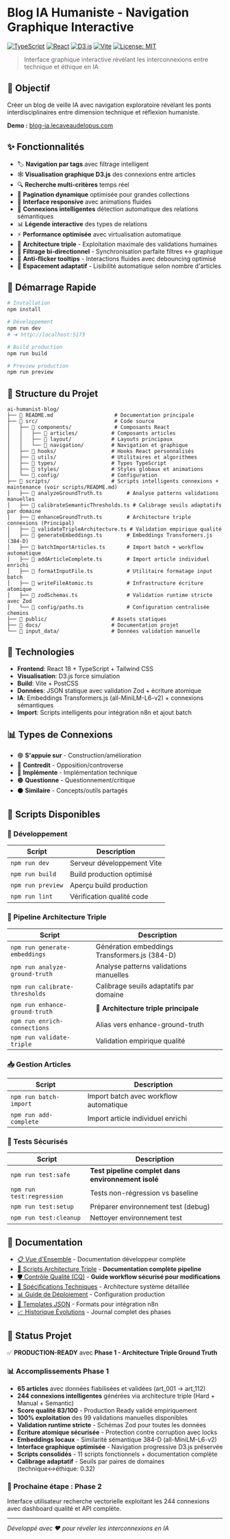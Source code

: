 # Blog IA Humaniste - Navigation Graphique Interactive

[![TypeScript](https://img.shields.io/badge/TypeScript-5.2+-blue.svg)](https://www.typescriptlang.org/)
[![React](https://img.shields.io/badge/React-18.2+-61dafb.svg)](https://reactjs.org/)
[![D3.js](https://img.shields.io/badge/D3.js-7.0+-ff6b35.svg)](https://d3js.org/)
[![Vite](https://img.shields.io/badge/Vite-5.2+-646cff.svg)](https://vitejs.dev/)
[![License: MIT](https://img.shields.io/badge/License-MIT-yellow.svg)](https://opensource.org/licenses/MIT)

> Interface graphique interactive révélant les interconnexions entre technique et éthique en IA

## 🎯 Objectif

Créer un blog de veille IA avec navigation exploratoire révélant les ponts interdisciplinaires entre dimension technique et réflexion humaniste.

**Demo :** [blog-ia.lecaveaudelopus.com](https://blog-ia.lecaveaudelopus.com/)

## ✨ Fonctionnalités

- 🏷️ **Navigation par tags** avec filtrage intelligent
- 🕸️ **Visualisation graphique D3.js** des connexions entre articles  
- 🔍 **Recherche multi-critères** temps réel
- 📄 **Pagination dynamique** optimisée pour grandes collections
- 🎨 **Interface responsive** avec animations fluides
- 🤖 **Connexions intelligentes** détection automatique des relations sémantiques
- 📊 **Légende interactive** des types de relations
- ⚡ **Performance optimisée** avec virtualisation automatique
- 🧠 **Architecture triple** - Exploitation maximale des validations humaines
- 🔄 **Filtrage bi-directionnel** - Synchronisation parfaite filtres ↔ graphique
- 🎯 **Anti-flicker tooltips** - Interactions fluides avec debouncing optimisé
- 📐 **Espacement adaptatif** - Lisibilité automatique selon nombre d'articles

## 🚀 Démarrage Rapide

```bash
# Installation
npm install

# Développement
npm run dev
# ➜ http://localhost:5173

# Build production
npm run build

# Preview production
npm run preview
```

## 📁 Structure du Projet

```
ai-humanist-blog/
├── 📄 README.md                    # Documentation principale
├── 📁 src/                         # Code source
│   ├── 📁 components/              # Composants React
│   │   ├── 📁 articles/           # Composants articles
│   │   ├── 📁 layout/             # Layouts principaux
│   │   └── 📁 navigation/         # Navigation et graphique
│   ├── 📁 hooks/                  # Hooks React personnalisés
│   ├── 📁 utils/                  # Utilitaires et algorithmes
│   ├── 📁 types/                  # Types TypeScript
│   ├── 📁 styles/                 # Styles globaux et animations
│   └── 📁 config/                 # Configuration
├── 📁 scripts/                    # Scripts intelligents connexions + maintenance (voir scripts/README.md)
│   ├── 📄 analyzeGroundTruth.ts        # Analyse patterns validations manuelles
│   ├── 📄 calibrateSemanticThresholds.ts # Calibrage seuils adaptatifs par domaine
│   ├── 📄 enhanceGroundTruth.ts        # Architecture triple connexions (Principal)
│   ├── 📄 validateTripleArchitecture.ts # Validation empirique qualité
│   ├── 📄 generateEmbeddings.ts        # Embeddings Transformers.js (384-D)
│   ├── 📄 batchImportArticles.ts       # Import batch + workflow automatique
│   ├── 📄 addArticleComplete.ts        # Import article individuel enrichi
│   ├── 📄 formatInputFile.ts           # Utilitaire formatage input batch
│   ├── 📄 writeFileAtomic.ts           # Infrastructure écriture atomique
│   ├── 📄 zodSchemas.ts                # Validation runtime stricte avec Zod
│   └── 📄 config/paths.ts              # Configuration centralisée chemins
├── 📁 public/                     # Assets statiques
├── 📁 docs/                       # Documentation projet
└── 📁 input_data/                 # Données validation manuelle
```

## 🎨 Technologies

- **Frontend**: React 18 + TypeScript + Tailwind CSS
- **Visualisation**: D3.js force simulation
- **Build**: Vite + PostCSS  
- **Données**: JSON statique avec validation Zod + écriture atomique
- **IA**: Embeddings Transformers.js (all-MiniLM-L6-v2) + connexions sémantiques
- **Import**: Scripts intelligents pour intégration n8n et ajout batch

## 📊 Types de Connexions

- 🟢 **S'appuie sur** - Construction/amélioration
- 🔴 **Contredit** - Opposition/controverse  
- 🔵 **Implémente** - Implémentation technique
- 🟠 **Questionne** - Questionnement/critique
- ⚫ **Similaire** - Concepts/outils partagés

## 🔧 Scripts Disponibles

### 🚀 Développement
| Script | Description |
|--------|-------------|
| `npm run dev` | Serveur développement Vite |
| `npm run build` | Build production optimisé |
| `npm run preview` | Aperçu build production |
| `npm run lint` | Vérification qualité code |

### 🧠 Pipeline Architecture Triple
| Script | Description |
|--------|-------------|
| `npm run generate-embeddings` | Génération embeddings Transformers.js (384-D) |
| `npm run analyze-ground-truth` | Analyse patterns validations manuelles |
| `npm run calibrate-thresholds` | Calibrage seuils adaptatifs par domaine |
| `npm run enhance-ground-truth` | 🎯 **Architecture triple principale** |
| `npm run enrich-connections` | Alias vers enhance-ground-truth |
| `npm run validate-triple` | Validation empirique qualité |

### 📥 Gestion Articles
| Script | Description |
|--------|-------------|
| `npm run batch-import` | Import batch avec workflow automatique |
| `npm run add-complete` | Import article individuel enrichi |

### 🧪 Tests Sécurisés
| Script | Description |
|--------|-------------|
| `npm run test:safe` | **Test pipeline complet dans environnement isolé** |
| `npm run test:regression` | Tests non-régression vs baseline |
| `npm run test:setup` | Préparer environnement test (debug) |
| `npm run test:cleanup` | Nettoyer environnement test |

## 📖 Documentation

- [📋 Vue d'Ensemble](./docs/README.md) - Documentation développeur complète
- [🔧 Scripts Architecture Triple](./scripts/README.md) - **Documentation complète pipeline**
- [🛡️ Contrôle Qualité (CQ)](./docs/CONTROLE_QUALITE.md) - **Guide workflow sécurisé pour modifications**
- [🚀 Spécifications Techniques](./docs/technical.md) - Architecture système détaillée
- [📊 Guide de Déploiement](./docs/DEPLOYMENT.md) - Configuration production  
- [🎨 Templates JSON](./docs/TEMPLATES.md) - Formats pour intégration n8n
- [📈 Historique Évolutions](./docs/progress.md) - Journal complet des phases

## 🚀 Status Projet

✅ **PRODUCTION-READY** avec **Phase 1 - Architecture Triple Ground Truth**

### 📊 Accomplissements Phase 1
- **65 articles** avec données fiabilisées et validées (art_001 → art_112)
- **244 connexions intelligentes** générées via architecture triple (Hard + Manual + Semantic)
- **Score qualité 83/100** - Production Ready validé empiriquement
- **100% exploitation** des 99 validations manuelles disponibles
- **Validation runtime stricte** - Schémas Zod pour toutes les données
- **Écriture atomique sécurisée** - Protection contre corruption avec locks
- **Embeddings locaux** - Similarité sémantique 384-D (all-MiniLM-L6-v2)
- **Interface graphique optimisée** - Navigation progressive D3.js préservée
- **Scripts consolidés** - 11 scripts fonctionnels + documentation complète
- **Calibrage adaptatif** - Seuils par paires de domaines (technique↔éthique: 0.32)

### 🎯 Prochaine étape : Phase 2
Interface utilisateur recherche vectorielle exploitant les 244 connexions avec dashboard qualité et API complète.

---

*Développé avec ❤️ pour révéler les interconnexions en IA*